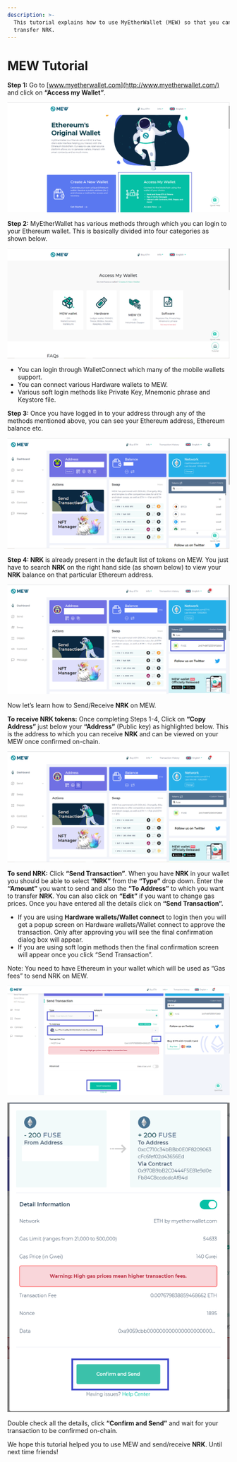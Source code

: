 ```yaml
---
description: >-
  This tutorial explains how to use MyEtherWallet (MEW) so that you can view and
  transfer NRK.
---
```


# MEW Tutorial

**Step 1:** Go to [www.myetherwallet.com](http://www.myetherwallet.com/) and click on **“Access my Wallet”**.

![](../../.gitbook/assets/2%20%283%29.png)

**Step 2:** MyEtherWallet has various methods through which you can login to your Ethereum wallet. This is basically divided into four categories as shown below.

![](../../.gitbook/assets/1%20%282%29.png)

* You can login through WalletConnect which many of the mobile wallets support.
* You can connect various Hardware wallets to MEW.
* Various soft login methods like Private Key, Mnemonic phrase and Keystore file.

**Step 3:** Once you have logged in to your address through any of the methods mentioned above, you can see your Ethereum address, Ethereum balance etc.

![](../../.gitbook/assets/6%20%283%29.png)

**Step 4: NRK** is already present in the default list of tokens on MEW. You just have to search **NRK** on the right hand side \(as shown below\) to view your **NRK** balance on that particular Ethereum address.

![](../../.gitbook/assets/7%20%282%29.png)

Now let’s learn how to Send/Receive **NRK** on MEW.

**To receive NRK tokens:** Once completing Steps 1-4, Click on **“Copy Address”** just below your **“Address”** \(Public key\) as highlighted below. This is the address to which you can receive **NRK** and can be viewed on your MEW once confirmed on-chain.

![](../../.gitbook/assets/8.png)

**To send NRK:** Click **“Send Transaction”**. When you have **NRK** in your wallet you should be able to select **“NRK”** from the **“Type”** drop down. Enter the **“Amount”** you want to send and also the **“To Address”** to which you want to transfer **NRK**. You can also click on **“Edit”** if you want to change gas prices. Once you have entered all the details click on **“Send Transaction”.**

* If you are using **Hardware wallets/Wallet connect** to login then you will get a popup screen on Hardware wallets/Wallet connect to approve the transaction. Only after approving you will see the final confirmation dialog box will appear.
*  If you are using soft login methods then the final confirmation screen will appear once you click “Send Transaction”.

Note: You need to have Ethereum in your wallet which will be used as “Gas fees” to send NRK on MEW.

![](../../.gitbook/assets/9%20%282%29.png)

![](../../.gitbook/assets/10%20%281%29.png)

Double check all the details, click **“Confirm and Send”** and wait for your transaction to be confirmed on-chain.

We hope this tutorial helped you to use MEW and send/receive **NRK**. Until next time friends!

